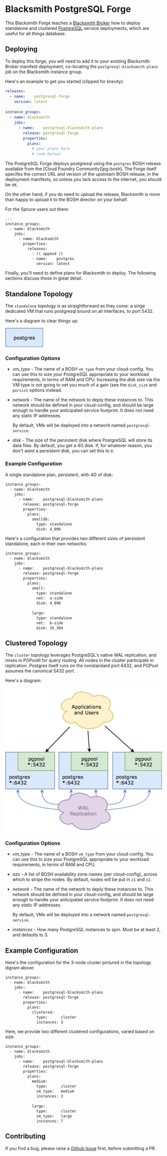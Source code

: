 # Blacksmith PostgreSQL Forge

This Blacksmith Forge teaches a [Blacksmith Broker][broker] how to
deploy standalone and clustered [PostgreSQL][postgresql] service
deployments, which are useful for all things database.

## Deploying

To deploy this forge, you will need to add it to your existing
Blacksmith Broker manifest deployment, co-locating the
`postgresql-blacksmith-plans` job on the Blacksmith instance group.

Here's an example to get you started (clipped for brevity):

```yaml
releases:
  - name:    postgresql-forge
    version: latest

instance_groups:
  - name: blacksmith
    jobs:
      - name:    postgresql-blacksmith-plans
        release: postgresql-forge
        properties:
          plans:
            # your plans here
            # (see below)
```

The PostgreSQL Forge deploys postgresql using the `postgres` BOSH
release available from the [Cloud Foundry Community][pg-bosh].
The Forge itself specifes the correct URL and version of the
upstream BOSH release, in the deployment manifests, so unless you
lack access to the internet, you should be ok.

On the other hand, if you do need to upload the release,
Blacksmith is more than happy to upload it to the BOSH director on
your behalf.

For the Spruce users out there:

```
---
instance_groups:
  - name: blacksmith
    jobs:
      - name: blacksmith
        properties:
          releases:
            - (( append ))
            - name:    postgres
              version: latest
```

Finally, you'll need to define plans for Blacksmith to deploy.
The following sections discuss those in great detail.

## Standalone Topology

The `standalone` topology is as straightforward as they come: a
singe dedicated VM that runs postgresql bound on all interfaces, to
port 5432.

Here's a diagram to clear things up:

![Standalone Topology Diagram](docs/diag/topology-standalone.png)

### Configuration Options

- *vm_type* - The name of a BOSH `vm_type` from your cloud-config.
  You can use this to size your PostgreSQL appropriate to your workload
  requirements, in terms of RAM and CPU.  Increasing the disk size
  via the VM type is not going to net you much of a gain (see
  the `disk_size` and `persist` options instead.

- *network* - The name of the network to deply these instances to.
  This network should be defined in your cloud-config, and should
  be large enough to handle your anticipated service footprint.
  It does not need any static IP addresses.

  By default, VMs will be deployed into a network named
  `postgresql-service`.

- *disk* - The size of the persistent disk where PostgreSQL will
  store its data files.  By default, you get a 4G disk.  If, for
  whatever reason, you don't _want_ a persistent disk, you can set
  this to `0`.

### Example Configuration

A single standalone plan, persistent, with 4G of disk:

```
instance_groups:
  - name: blacksmith
    jobs:
      - name:    postgresql-blacksmith-plans
        release: postgresql-forge
        properties:
          plans:
            smalldb:
              type: standalone
              disk: 4_096
```

Here's a configuration that provides two different sizes of
persistent standalone, each in their own networks:

```
instance_groups:
  - name: blacksmith
    jobs:
      - name:    postgresql-blacksmith-plans
        release: postgresql-forge
        properties:
          plans:
            small:
              type: standalone
              net:  a-side
              disk: 4_096

            large:
              type: standalone
              net:  b-side
              disk: 16_384
```

## Clustered Topology

The `cluster` topology leverages PostgreSQL's native WAL
replication, and mixes in PGPoolII for query routing.  All nodes
in the cluster participate in replication.  Postgres itself runs
on the nonstandard port 6432, and PGPool assumes the canonical
5432 port.

Here's a diagram:

![Cluster Topology Diagram](docs/diag/topology-cluster.png)

### Configuration Options

- *vm_type* - The name of a BOSH `vm_type` from your cloud-config.
  You can use this to size your PostgreSQL appropriate to your workload
  requirements, in terms of RAM and CPU.

- *azs* - A list of BOSH availability zone names (per
  cloud-config), across which to stripe the nodes.  By default,
  nodes will be put in `z1` and `z2`.

- *network* - The name of the network to deply these instances to.
  This network should be defined in your cloud-config, and should
  be large enough to handle your anticipated service footprint.
  It does not need any static IP addresses.

  By default, VMs will be deployed into a network named
  `postgresql-service`.

- *instances* - How many PostgreSQL instances to spin.  Must be at
  least 2, and defaults to 3.


## Example Configuration

Here's the configuration for the 3-node cluster pictured in the
topology digram above:

```
instance_groups:
  - name: blacksmith
    jobs:
      - name:    postgresql-blacksmith-plans
        release: postgresql-forge
        properties:
          plans:
            clustered:
              type:      cluster
              instances: 3
```

Here, we provide two different clustered configurations, varied
based on size.

```
instance_groups:
  - name: blacksmith
    jobs:
      - name:    postgresql-blacksmith-plans
        release: postgresql-forge
        properties:
          plans:
            medium:
              type:      cluster
              vm_type:   medium
              instances: 3

            large:
              type:      cluster
              vm_type:   large
              instances: 7
```

## Contributing

If you find a bug, please raise a [Github Issue][1] first,
before submitting a PR.




[1]: https://github.com/blacksmith-community/postgresql-forge-boshrelease
[broker]: https://github.com/cloudfoundry-community/blacksmith
[postgresql]:  https://postgresql.org

